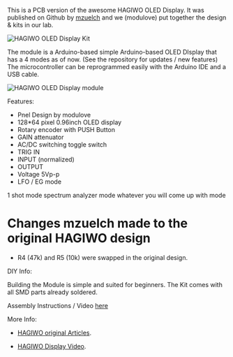This is a PCB version of the awesome HAGIWO OLED Display.
It was published on Github by [mzuelch](https://github.com/mzuelch/ "mzuelch") and we (modulove) put together the design & kits in our lab.

![HAGIWO OLED Display Kit](https://modulove.io/scope-b1/SCoPE_ProductShot_1000px_panelpcbkit.jpg)

The module is a Arduino-based simple Arduino-based OLED DIsplay that has a 4 modes as of now.
(See the repository for updates / new features)
The microcontroller can be reprogrammed easily with the Arduino IDE and a USB cable.

![HAGIWO OLED Display module](https://modulove.de/scope-b1/SCoPE_ProductShot_1000px_Front.jpg)

Features:

- Pnel Design by modulove
- 128*64 pixel 0.96inch OLED display
- Rotary encoder with PUSH Button
- GAIN attenuator
- AC/DC switching toggle switch
- TRIG IN
- INPUT (normalized)
- OUTPUT
- Voltage 5Vp-p
- LFO / EG mode

1 shot mode
spectrum analyzer mode
whatever you will come up with mode

<h1>Changes mzuelch made to the original HAGIWO design</h1>
<ul>
	<li>R4 (47k) and R5 (10k) were swapped in the original design.</li>
</ul>



DIY Info:

Building the Module is simple and suited for beginners. The Kit comes with all SMD parts already soldered.

Assembly Instructions / Video [here](https://youtube.com/playlist?list=PL9-2_fDMIm5cuEoAXl6-avylgxBkOdHC9 "HAGIWO module build video")

More Info:

- [HAGIWO original Articles](https://note.com/solder_state/n/n4c600f2431c3 "HAGIWO Sync LFO module article").

- [HAGIWO Display Video](https://www.youtube.com/watch?v=yAes5pS3ZTo "HAGIWO Clock Sync LFO module Youtube Video").
